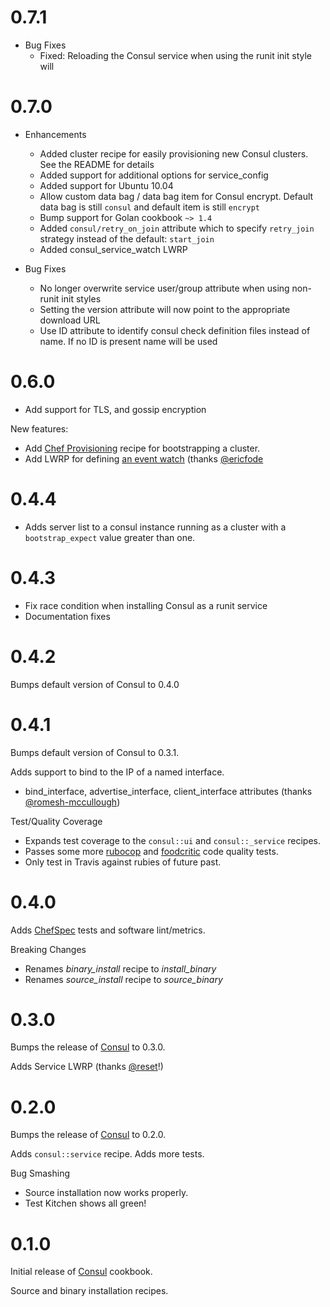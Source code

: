 # 0.7.1

* Bug Fixes
  * Fixed: Reloading the Consul service when using the runit init style will

# 0.7.0

* Enhancements
  * Added cluster recipe for easily provisioning new Consul clusters. See the README for details
  * Added support for additional options for service_config
  * Added support for Ubuntu 10.04
  * Allow custom data bag / data bag item for Consul encrypt. Default data bag is still `consul` and default item is still `encrypt`
  * Bump support for Golan cookbook `~> 1.4`
  * Added `consul/retry_on_join` attribute which to specify `retry_join` strategy instead of the default: `start_join`
  * Added consul_service_watch LWRP

* Bug Fixes
  * No longer overwrite service user/group attribute when using non-runit init styles
  * Setting the version attribute will now point to the appropriate download URL
  * Use ID attribute to identify consul check definition files instead of name. If no ID is present name will be used

# 0.6.0
* Add support for TLS, and gossip encryption

New features:
- Add [Chef Provisioning][7] recipe for bootstrapping a cluster.
- Add LWRP for defining [an event watch][8] (thanks [@ericfode][9]

# 0.4.4
* Adds server list to a consul instance running as a cluster with a `bootstrap_expect` value greater than one.

# 0.4.3
* Fix race condition when installing Consul as a runit service
* Documentation fixes

# 0.4.2
Bumps default version of Consul to 0.4.0

# 0.4.1
Bumps default version of Consul to 0.3.1.

Adds support to bind to the IP of a named interface.
- bind_interface, advertise_interface, client_interface attributes
  (thanks [@romesh-mccullough][5])

Test/Quality Coverage
- Expands test coverage to the `consul::ui` and `consul::_service` recipes.
- Passes some more [rubocop][6] and [foodcritic][4] code quality tests.
- Only test in Travis against rubies of future past.

# 0.4.0
Adds [ChefSpec][3] tests and software lint/metrics.

Breaking Changes
- Renames *binary_install* recipe to *install_binary*
- Renames *source_install* recipe to *source_binary*

# 0.3.0
Bumps the release of [Consul][1] to 0.3.0.

Adds Service LWRP (thanks [@reset][2]!)

# 0.2.0
Bumps the release of [Consul][1] to 0.2.0.

Adds `consul::service` recipe.
Adds more tests.

Bug Smashing
- Source installation now works properly.
- Test Kitchen shows all green!

# 0.1.0
Initial release of [Consul][1] cookbook.

Source and binary installation recipes.

[1]: http://consul.io
[2]: https://github.com/reset
[3]: https://github.com/sethvargo/chefspec
[4]: http://acrmp.github.io/foodcritic/
[5]: https://github.com/romesh-mccullough
[6]: https://github.com/bbatsov/rubocop
[7]: https://github.com/opscode/chef-provisioning
[8]: http://www.consul.io/docs/commands/watch.html
[9]: https://github.com/ericfode
